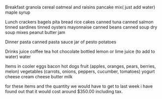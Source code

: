 Breakfast 
  granola
  cereal
  oatmeal and raisins
  pancake mix( just add water)
  maple syrup
  
 Lunch
  crackers
  bagels
  pita bread
  rice cakes
  canned tuna
  canned salmon
  tinned sardines
  tinned oysters
  mayonnaise
  canned beans
  canned soup
  dry soup mixes
  peanut butter
  jam
  
Dinner
  pasta
  canned pasta sauce
  jar of pesto
  potatoes
  
Drinks
  juice
  coffee
  tea
  hot chocolate
  bottled lemon or lime juice (to add to water)
  water

Items in cooler
  eggs
  bacon
  hot dogs 
  fruit (apples, oranges, pears, berries, melon)
  vegetables (carrots, onions, peppers, cucumber, tomatoes)
  yogurt
  cheese
  cream cheese
  butter
  milk
  
  for these items and the quantity we would have to get to last week i have found out that it would cost around $350.00 including tax.
  

